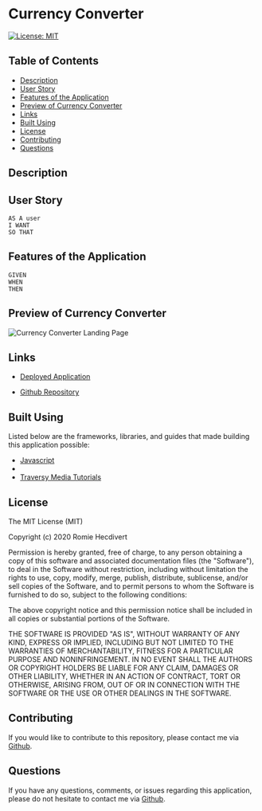 # Currency Converter

[![License: MIT](https://img.shields.io/badge/License-MIT-yellow.svg)](https://opensource.org/licenses/MIT)

## Table of Contents

- [Description](#description)
- [User Story](#user-story)
- [Features of the Application](#features-of-the-application)
- [Preview of Currency Converter](#preview-of-currency-converter)
- [Links](#links)
- [Built Using](#built-using)
- [License](#license)
- [Contributing](#contributing)
- [Questions](#questions)

## Description

## User Story

```
AS A user
I WANT
SO THAT
```

## Features of the Application

```
GIVEN
WHEN
THEN
```

## Preview of Currency Converter

![Currency Converter Landing Page]()

## Links

- [Deployed Application]()

- [Github Repository](https://github.com/rh9891/CurrencyConverter)

## Built Using

Listed below are the frameworks, libraries, and guides that made building this application possible:

- [Javascript](https://www.w3schools.com/js/default.asp)
- []()
- [Traversy Media Tutorials](https://www.traversymedia.com)

## License

The MIT License (MIT)

Copyright (c) 2020 Romie Hecdivert

Permission is hereby granted, free of charge, to any person obtaining a copy of this software and associated documentation files (the "Software"), to deal in the Software without restriction, including without limitation the rights to use, copy, modify, merge, publish, distribute, sublicense, and/or sell copies of the Software, and to permit persons to whom the Software is furnished to do so, subject to the following conditions:

The above copyright notice and this permission notice shall be included in all copies or substantial portions of the Software.

THE SOFTWARE IS PROVIDED "AS IS", WITHOUT WARRANTY OF ANY KIND, EXPRESS OR IMPLIED, INCLUDING BUT NOT LIMITED TO THE WARRANTIES OF MERCHANTABILITY, FITNESS FOR A PARTICULAR PURPOSE AND NONINFRINGEMENT. IN NO EVENT SHALL THE AUTHORS OR COPYRIGHT HOLDERS BE LIABLE FOR ANY CLAIM, DAMAGES OR OTHER LIABILITY, WHETHER IN AN ACTION OF CONTRACT, TORT OR OTHERWISE, ARISING FROM, OUT OF OR IN CONNECTION WITH THE SOFTWARE OR THE USE OR OTHER DEALINGS IN THE SOFTWARE.

## Contributing

If you would like to contribute to this repository, please contact me via [Github](https://github.com/rh9891).

## Questions

If you have any questions, comments, or issues regarding this application, please do not hesitate to contact me via [Github](https://github.com/rh9891).
